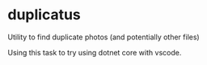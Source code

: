 # duplicatus
Utility to find duplicate photos (and potentially other files)

Using this task to try using dotnet core with vscode.